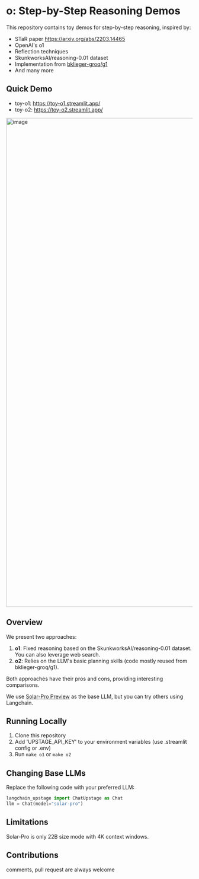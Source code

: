 # o: Step-by-Step Reasoning Demos

This repository contains toy demos for step-by-step reasoning, inspired by:
- STaR paper https://arxiv.org/abs/2203.14465
- OpenAI's o1
- Reflection techniques
- SkunkworksAI/reasoning-0.01 dataset
- Implementation from [bklieger-groq/g1](https://github.com/bklieger-groq/g1)
- And many more

## Quick Demo
- toy-o1: https://toy-o1.streamlit.app/
- toy-o2: https://toy-o2.streamlit.app/

<img width="1319" alt="image" src="https://github.com/user-attachments/assets/50f01e84-c0b5-454b-b0da-f807955c9119">

## Overview

We present two approaches:
1. **o1**: Fixed reasoning based on the SkunkworksAI/reasoning-0.01 dataset. You can also leverage web search.
2. **o2**: Relies on the LLM's basic planning skills (code mostly reused from bklieger-groq/g1).

Both approaches have their pros and cons, providing interesting comparisons.

We use [Solar-Pro Preview](https://huggingface.co/upstage/solar-pro-preview-instruct) as the base LLM, but you can try others using Langchain.
## Running Locally
1. Clone this repository
2. Add 'UPSTAGE_API_KEY' to your environment variables (use .streamlit config or .env)
3. Run `make o1` or `make o2`

## Changing Base LLMs
Replace the following code with your preferred LLM:

```python
langchain_upstage import ChatUpstage as Chat
llm = Chat(model="solar-pro")
```

## Limitations
Solar-Pro is only 22B size mode with 4K context windows. 

## Contributions
comments, pull request are always welcome
